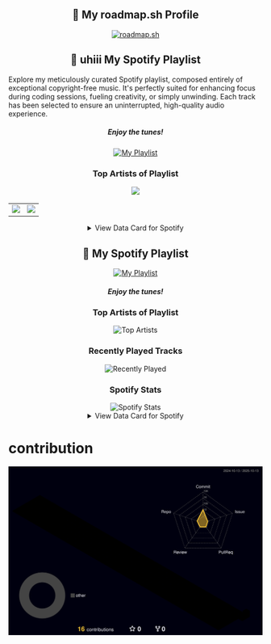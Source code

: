 <div align="center">

  <!-- Headline -->
  <h2>🚀 My roadmap.sh Profile</h2>

  <!-- Roadmap.sh Card -->
  <a href="https://roadmap.sh">
    <img src="https://roadmap.sh/card/tall/68eb960c17747caa5ade8574?variant=dark&roadmaps=data-analyst%2Cai-data-scientist%2Ccyber-security%2Cgame-developer" alt="roadmap.sh"/>
  </a>

</div>


<h2 align="center">🎵 uhiii My Spotify Playlist</h2>

Explore my meticulously curated Spotify playlist, composed entirely of exceptional copyright-free music. It's perfectly suited for enhancing focus during coding sessions, fueling creativity, or simply unwinding. Each track has been selected to ensure an uninterrupted, high-quality audio experience.
<h5 align="center">Enjoy the tunes!</h5>
<p align="center">
<a href="https://open.spotify.com/playlist/2ZfiTOV8fKqvQFkIx8jRwo" target="_blank">
  <img src="https://bentos.jkominovic.dev/api/v1/generic-card?icon=siSpotify&subtitle=My+Playlist&size=wide" alt="My Playlist">
</a>


</p>



<h3 align="center">Top Artists of Playlist</h3>

<div align="center">
  <div style="text-align:center"><img src="https://card.elwan.ch/?username=31hah4yq6es2tjearprp6ir2bmhi" /></div>

  <table>
    <tr>
      <td>
        <img src="https://spotify-recently-played-readme.vercel.app/api?user=31hah4yq6es2tjearprp6ir2bmhi&count=5">
      </td>
      <td>
        <img src="https://spotify-github-profile.kittinanx.com/api/view.svg?uid=31izsleauxaz5k5n7lhhfc2tzf2i&cover_image=true&theme=default&show_offline=true&background_color=121212&interchange=true&bar_color=53b14f&bar_color_cover=true"
      </td>
    </tr>
  </table>

  <details>
    <summary>View Data Card for Spotify</summary>
    <a href="https://data-card-for-spotify.herokuapp.com/card?user_id=31hah4yq6es2tjearprp6ir2bmhi">
      <img src="https://data-card-for-spotify.herokuapp.com/api/card?user_id=31izsleauxaz5k5n7lhhfc2tzf2i" alt="Data Card for Spotify">
    </a>
  </details>
</div>



<h2 align="center">🎵 My Spotify Playlist</h2>

<p align="center">
  <a href="https://open.spotify.com/playlist/2ZfiTOV8fKqvQFkIx8jRwo" target="_blank">
    <img src="https://bentos.jkominovic.dev/api/v1/generic-card?icon=siSpotify&subtitle=My+Playlist&size=wide" alt="My Playlist">
  </a>
</p>

<h5 align="center">Enjoy the tunes!</h5>

<h3 align="center">Top Artists of Playlist</h3>

<div align="center">
  <img src="https://card.elwan.ch/?username=31izsleauxaz5k5n7lhhfc2tzf2i" alt="Top Artists" />
</div>

<h3 align="center">Recently Played Tracks</h3>

<div align="center">
  <img src="https://spotify-recently-played-readme.vercel.app/api?user=31izsleauxaz5k5n7lhhfc2tzf2i&count=5" alt="Recently Played">
</div>

<h3 align="center">Spotify Stats</h3>

<div align="center">
  <img src="https://spotify-github-profile.kittinanx.com/api/view.svg?uid=31izsleauxaz5k5n7lhhfc2tzf2i&cover_image=true&theme=default&show_offline=true&background_color=121212&interchange=true&bar_color=53b14f&bar_color_cover=true" alt="Spotify Stats">
</div>

<details>
  <summary align="center">View Data Card for Spotify</summary>
  <p align="center">
    <a href="https://data-card-for-spotify.herokuapp.com/card?user_id=31izsleauxaz5k5n7lhhfc2tzf2i">
      <img src="https://data-card-for-spotify.herokuapp.com/api/card?user_id=31izsleauxaz5k5n7lhhfc2tzf2i" alt="Data Card for Spotify">
    </a>
  </p>
</details>



# contribution
![](./profile-3d-contrib/profile-night-rainbow.svg)


